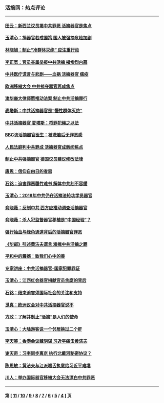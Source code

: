 ### 活摘网：热点评论
---
#### [田云：新西兰议员揭中共罪恶 活摘器官是焦点](../../pages/nf5879/n13070629.md?07110430) 
#### [玉清心：捐器官若成国策 国人被强摘危险加剧](../../pages/nf5879/n12802713.md?07110430) 
#### [林晓旭：制止“冷群体灭绝” 应注重行动](../../pages/nf5879/n12779736.md?07110430) 
#### [李正宽：官员亲属举报中共活摘 揭惨烈内幕](../../pages/nf5879/n12684490.md?07110430) 
#### [中共医疗谎言与悲剧——血祸 活摘器官 瘟疫](../../pages/nf5879/n12372103.md?07110430) 
#### [欧洲移植大会 中共掠夺器官再成焦点](../../pages/nf5879/n11538883.md?07110430) 
#### [澳华裔大律师愿推动法案 制止中共活摘罪行](../../pages/nf5879/n11377039.md?07110430) 
#### [麦塔斯：中共活摘器官是“慢性群体灭绝”](../../pages/nf5879/n11350529.md?07110430) 
#### [中共活摘器官 麦塔斯：将罪犯绳之以法](../../pages/nf5879/n11347973.md?07110430) 
#### [BBC访活摘器官医生：被洗脑后无罪恶感](../../pages/nf5879/n11335935.md?07110430) 
#### [人民法庭判中共罪成 活摘器官成新闻焦点](../../pages/nf5879/n11331578.md?07110430) 
#### [制止中共强摘器官 德国议员建议修改法律](../../pages/nf5879/n11249451.md?07110430) 
#### [唐恩：信仰自由日的省思](../../pages/nf5879/n11003525.md?07110430) 
#### [石铭：迫害罪恶罄竹难书  解体中共刻不容缓](../../pages/nf5879/n10942855.md?07110430) 
#### [玉清心：2018年中共仍在活摘法轮功学员器官](../../pages/nf5879/n10914646.md?07110430) 
#### [俞晓薇：反制中共 西方应推动调查活摘器官](../../pages/nf5879/n10794671.md?07110430) 
#### [俞晓薇：杀人犯监督器官移植是“中国经验”？](../../pages/nf5879/n10466427.md?07110430) 
#### [强行抽血与绿色通道背后的活摘器官罪恶](../../pages/nf5879/n10004708.md?07110430) 
#### [《华邮》引述黄洁夫谎言 难掩中共活摘之罪](../../pages/nf5879/n9642309.md?07110430) 
#### [平和中的震撼：致我们心中的善](../../pages/nf5879/n9021123.md?07110430) 
#### [专家讲座：中共活摘器官-国家犯罪罪证](../../pages/nf5879/n8828153.md?07110430) 
#### [玉清心：江西红会器官捐献官员贪腐的背后](../../pages/nf5879/n8522122.md?07110430) 
#### [石铭：结束迫害须国际社会的关注和支持](../../pages/nf5879/n8443497.md?07110430) 
#### [觅真：欧洲议会对中共活摘器官说不](../../pages/nf5879/n8337486.md?07110430) 
#### [方政：了解并制止“活摘”是人们的使命](../../pages/nf5879/n8329214.md?07110430) 
#### [玉清心：大陆游客说一个邻居换过二个肝](../../pages/nf5879/n8291404.md?07110430) 
#### [李天笑：香港会议藏阴谋 习近平痛击黄洁夫](../../pages/nf5879/n8241459.md?07110430) 
#### [谢天奇：习李同步离京 执行北戴河秘密协议？](../../pages/nf5879/n8230418.md?07110430) 
#### [陈思敏：黄洁夫与江派喉舌执意给习近平难堪](../../pages/nf5879/n8222166.md?07110430) 
#### [川人：举办国际器官移植大会无法漂白中共罪恶](../../pages/nf5879/n8221121.md?07110430) 

---
#### 第 [ [11](./11.md?07110430) / [10](./10.md?07110430) / [9](./9.md?07110430) / [8](./8.md?07110430) / [7](./7.md?07110430) / [6](./6.md?07110430) / [5](./5.md?07110430) / [4](./4.md?07110430) ] 页
